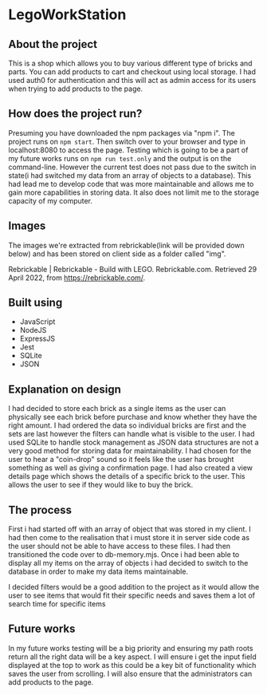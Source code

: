 # LegoWorkStation

## About the project

This is a shop which allows you to buy various different type of bricks and parts. You can add products to cart and checkout using local storage. I had used auth0 for authentication and this will act as admin access for its users when trying to add products to the page.

## How does the project run?

Presuming you have downloaded the npm packages via "npm i". The project runs on ```npm start```. Then switch over to your browser and type in localhost:8080 to access the page.
Testing which is going to be a part of my future works runs on ```npm run test.only``` and the output is on the command-line. However the current test does not pass due to the switch in state(i had switched my data from an array of objects to a database).
This had lead me to develop code that was more maintainable and allows me to gain more capabilities in storing data. It also does not limit me to the storage capacity of my computer.

## Images

The images we're extracted from rebrickable(link will be provided down below) and has been stored on client side as a folder called "img".

Rebrickable | Rebrickable - Build with LEGO. Rebrickable.com. Retrieved 29 April 2022, from https://rebrickable.com/.

## Built using

* JavaScript
* NodeJS
* ExpressJS
* Jest
* SQLite
* JSON

## Explanation on design

I had decided to store each brick as a single items as the user can physically see each brick before purchase and know whether they have the right amount. I had ordered the data so individual bricks are first and the sets are last however the filters can handle what is visible to the user. I had used SQLite to handle stock management as JSON data structures are not a very good method for storing data for maintainability. I had chosen for the user to hear a "coin-drop" sound so it feels like the user has brought something as well as giving a confirmation page.
I had also created a view details page which shows the details of a specific brick to the user. This allows the user to see if they would like to buy the brick.

## The process

First i had started off with an array of object that was stored in my client. I had then come to the realisation that i must store it in server side code as the user should not be able to have access to these files. I had then transitioned the code over to db-memory.mjs. Once i had been able to display all my items on the array of objects i had decided to switch to the database in order to make my data items maintainable.

I decided filters would be a good addition to the project as it would allow the user to see items that would fit their specific needs and saves them a lot of search time for specific items

## Future works

In my future works testing will be a big priority and ensuring my path roots return all the right data will be a key aspect. 
I will ensure i get the input field displayed at the top to work as this could be a key bit of functionality which saves the user from scrolling. I will also ensure that the administrators can add products to the page.
